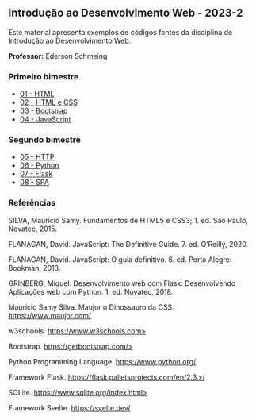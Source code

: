 ## Introdução ao Desenvolvimento Web - 2023-2
Este material apresenta exemplos de códigos fontes da disciplina de Introdução ao Desenvolvimento Web.

**Professor:** Ederson Schmeing

### Primeiro bimestre
 - [01 - HTML](https://github.com/edersonschmeing/introducao-ao-desenvolvimento-web-2023-2/tree/main/html)
 - [02 - HTML e CSS]()
 - [03 - Bootstrap]()
 - [04 - JavaScript]()

### Segundo bimestre
 - [05 - HTTP]()
 - [06 - Python]()
 - [07 - Flask]()
 - [08 - SPA]()

### Referências 

SILVA, Mauricio Samy. Fundamentos de HTML5 e CSS3; 1. ed. São Paulo, Novatec, 2015.

FLANAGAN, David. JavaScript: The Definitive Guide. 7. ed. O’Reilly, 2020. 

FLANAGAN, David. JavaScript: O guia definitivo. 6. ed. Porto Alegre: Bookman, 2013.

GRINBERG, Miguel. Desenvolvimento web com Flask: Desenvolvendo Aplicações web com Python. 1. ed. Novatec, 2018.

Maurício Samy Silva. Maujor o Dinossauro da CSS. https://www.maujor.com/

w3schools. https://www.w3schools.com>

Bootstrap. https://getbootstrap.com/>

Python Programming Language. https://www.python.org/

Framework Flask. https://flask.palletsprojects.com/en/2.3.x/

SQLite. https://www.sqlite.org/index.html>

Framework Svelte. https://svelte.dev/
